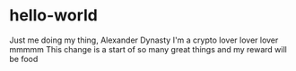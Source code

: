 # hello-world
Just me doing my thing, Alexander Dynasty
I'm a crypto lover lover lover mmmmm
This change is a start of so many great things and my reward will be food
